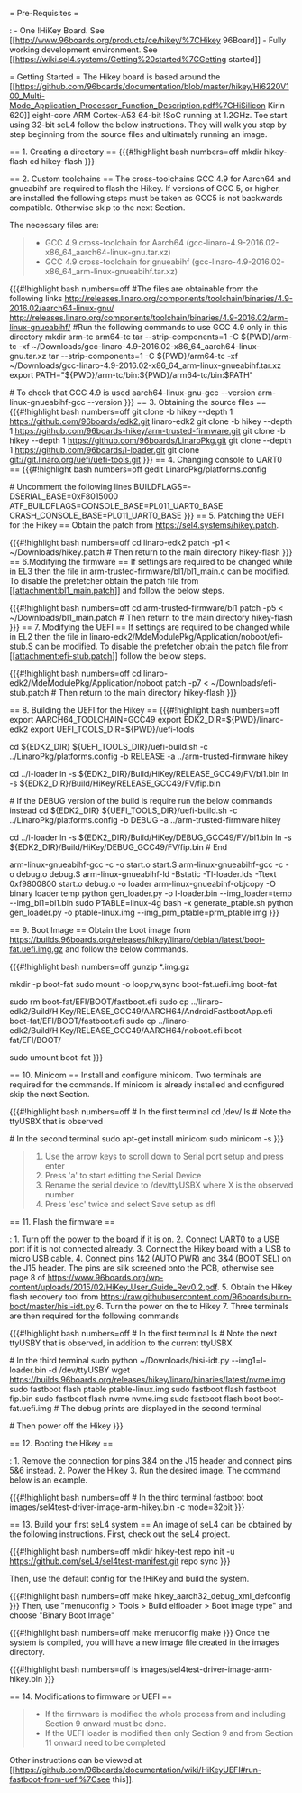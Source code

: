 = Pre-Requisites =

:   -   One !HiKey Board. See
        \[\[<http://www.96boards.org/products/ce/hikey/%7CHikey>
        96Board\]\]
    -   Fully working development environment. See
        \[\[<https://wiki.sel4.systems/Getting%20started%7CGetting>
        started\]\]

= Getting Started = The Hikey board is based around the
\[\[<https://github.com/96boards/documentation/blob/master/hikey/Hi6220V100_Multi-Mode_Application_Processor_Function_Description.pdf%7CHiSilicon>
Kirin 620\]\] eight-core ARM Cortex-A53 64-bit !SoC running at 1.2GHz.
Toe start using 32-bit seL4 follow the below instructions. They will
walk you step by step beginning from the source files and ultimately
running an image.

== 1. Creating a directory == {{{\#!highlight bash numbers=off mkdir
hikey-flash cd hikey-flash }}}

== 2. Custom toolchains == The cross-toolchains GCC 4.9 for Aarch64 and
gnueabihf are required to flash the Hikey. If versions of GCC 5, or
higher, are installed the following steps must be taken as GCC5 is not
backwards compatible. Otherwise skip to the next Section.

The necessary files are:

> -   GCC 4.9 cross-toolchain for
>     Aarch64 (gcc-linaro-4.9-2016.02-x86\_64\_aarch64-linux-gnu.tar.xz)
> -   GCC 4.9 cross-toolchain for
>     gnueabihf (gcc-linaro-4.9-2016.02-x86\_64\_arm-linux-gnueabihf.tar.xz)

{{{\#!highlight bash numbers=off \#The files are obtainable from the
following links
<http://releases.linaro.org/components/toolchain/binaries/4.9-2016.02/aarch64-linux-gnu/>
<http://releases.linaro.org/components/toolchain/binaries/4.9-2016.02/arm-linux-gnueabihf/>
\#Run the following commands to use GCC 4.9 only in this directory mkdir
arm-tc arm64-tc tar --strip-components=1 -C \${PWD}/arm-tc -xf
\~/Downloads/gcc-linaro-4.9-2016.02-x86\_64\_aarch64-linux-gnu.tar.xz
tar --strip-components=1 -C \${PWD}/arm64-tc -xf
\~/Downloads/gcc-linaro-4.9-2016.02-x86\_64\_arm-linux-gnueabihf.tar.xz
export PATH="\${PWD}/arm-tc/bin:\${PWD}/arm64-tc/bin:\$PATH"

\# To check that GCC 4.9 is used aarch64-linux-gnu-gcc --version
arm-linux-gnueabihf-gcc --version }}} == 3. Obtaining the source files
== {{{\#!highlight bash numbers=off git clone -b hikey --depth 1
<https://github.com/96boards/edk2.git> linaro-edk2 git clone -b hikey
--depth 1 <https://github.com/96boards-hikey/arm-trusted-firmware.git>
git clone -b hikey --depth 1 <https://github.com/96boards/LinaroPkg.git>
git clone --depth 1 <https://github.com/96boards/l-loader.git> git clone
<git://git.linaro.org/uefi/uefi-tools.git> }}} == 4. Changing console to
UART0 == {{{\#!highlight bash numbers=off gedit
LinaroPkg/platforms.config

\# Uncomment the following lines BUILDFLAGS=-DSERIAL\_BASE=0xF8015000
ATF\_BUILDFLAGS=CONSOLE\_BASE=PL011\_UART0\_BASE
CRASH\_CONSOLE\_BASE=PL011\_UART0\_BASE }}} == 5. Patching the UEFI for
the Hikey == Obtain the patch from <https://sel4.systems/hikey.patch>.

{{{\#!highlight bash numbers=off cd linaro-edk2 patch -p1 &lt;
\~/Downloads/hikey.patch \# Then return to the main directory
hikey-flash }}} == 6.Modifying the firmware == If settings are required
to be changed while in EL3 then the file in
arm-trusted-firmware/bl1/bl1\_main.c can be modified. To disable the
prefetcher obtain the patch file from
\[\[<attachment:bl1_main.patch>\]\] and follow the below steps.

{{{\#!highlight bash numbers=off cd arm-trusted-firmware/bl1 patch -p5
&lt; \~/Downloads/bl1\_main.patch \# Then return to the main directory
hikey-flash }}} == 7. Modifying the UEFI == If settings are required to
be changed while in EL2 then the file in
linaro-edk2/MdeModulePkg/Application/noboot/efi-stub.S can be modified.
To disable the prefetcher obtain the patch file from
\[\[<attachment:efi-stub.patch>\]\] follow the below steps.

{{{\#!highlight bash numbers=off cd
linaro-edk2/MdeModulePkg/Application/noboot patch -p7 &lt;
\~/Downloads/efi-stub.patch \# Then return to the main directory
hikey-flash }}}

== 8. Building the UEFI for the Hikey == {{{\#!highlight bash
numbers=off export AARCH64\_TOOLCHAIN=GCC49 export
EDK2\_DIR=\${PWD}/linaro-edk2 export UEFI\_TOOLS\_DIR=\${PWD}/uefi-tools

cd \${EDK2\_DIR} \${UEFI\_TOOLS\_DIR}/uefi-build.sh -c
../LinaroPkg/platforms.config -b RELEASE -a ../arm-trusted-firmware
hikey

cd ../l-loader ln -s \${EDK2\_DIR}/Build/HiKey/RELEASE\_GCC49/FV/bl1.bin
ln -s \${EDK2\_DIR}/Build/HiKey/RELEASE\_GCC49/FV/fip.bin

\# If the DEBUG version of the build is require run the below commands
instead cd \${EDK2\_DIR} \${UEFI\_TOOLS\_DIR}/uefi-build.sh -c
../LinaroPkg/platforms.config -b DEBUG -a ../arm-trusted-firmware hikey

cd ../l-loader ln -s \${EDK2\_DIR}/Build/HiKey/DEBUG\_GCC49/FV/bl1.bin
ln -s \${EDK2\_DIR}/Build/HiKey/DEBUG\_GCC49/FV/fip.bin \# End

arm-linux-gnueabihf-gcc -c -o start.o start.S arm-linux-gnueabihf-gcc -c
-o debug.o debug.S arm-linux-gnueabihf-ld -Bstatic -Tl-loader.lds -Ttext
0xf9800800 start.o debug.o -o loader arm-linux-gnueabihf-objcopy -O
binary loader temp python gen\_loader.py -o l-loader.bin
--img\_loader=temp --img\_bl1=bl1.bin sudo PTABLE=linux-4g bash -x
generate\_ptable.sh python gen\_loader.py -o ptable-linux.img
--img\_prm\_ptable=prm\_ptable.img }}}

== 9. Boot Image == Obtain the boot image from
<https://builds.96boards.org/releases/hikey/linaro/debian/latest/boot-fat.uefi.img.gz>
and follow the below commands.

{{{\#!highlight bash numbers=off gunzip \*.img.gz

mkdir -p boot-fat sudo mount -o loop,rw,sync boot-fat.uefi.img boot-fat

sudo rm boot-fat/EFI/BOOT/fastboot.efi sudo cp
../linaro-edk2/Build/HiKey/RELEASE\_GCC49/AARCH64/AndroidFastbootApp.efi
boot-fat/EFI/BOOT/fastboot.efi sudo cp
../linaro-edk2/Build/HiKey/RELEASE\_GCC49/AARCH64/noboot.efi
boot-fat/EFI/BOOT/

sudo umount boot-fat }}}

== 10. Minicom == Install and configure minicom. Two terminals are
required for the commands. If minicom is already installed and
configured skip the next Section.

{{{\#!highlight bash numbers=off \# In the first terminal cd /dev/ ls \#
Note the ttyUSBX that is observed

\# In the second terminal sudo apt-get install minicom sudo minicom -s
}}}

> 1.  Use the arrow keys to scroll down to Serial port setup and press
>     enter
> 2.  Press 'a' to start editting the Serial Device
> 3.  Rename the serial device to /dev/ttyUSBX where X is the observed
>     number
> 4.  Press 'esc' twice and select Save setup as dfl

== 11. Flash the firmware ==

:   1.  Turn off the power to the board if it is on.
    2.  Connect UART0 to a USB port if it is not connected already.
    3.  Connect the Hikey board with a USB to micro USB cable.
    4.  Connect pins 1&2 (AUTO PWR) and 3&4 (BOOT SEL) on the
        J15 header. The pins are silk screened onto the PCB, otherwise
        see page 8 of
        <https://www.96boards.org/wp-content/uploads/2015/02/HiKey_User_Guide_Rev0.2.pdf>.
    5.  Obtain the Hikey flash recovery tool from
        <https://raw.githubusercontent.com/96boards/burn-boot/master/hisi-idt.py>
    6.  Turn the power on the to Hikey
    7.  Three terminals are then required for the following commands

{{{\#!highlight bash numbers=off \# In the first terminal ls \# Note the
next ttyUSBY that is observed, in addition to the current ttyUSBX

\# In the third terminal sudo python \~/Downloads/hisi-idt.py
--img1=l-loader.bin -d /dev/ttyUSBY wget
<https://builds.96boards.org/releases/hikey/linaro/binaries/latest/nvme.img>
sudo fastboot flash ptable ptable-linux.img sudo fastboot flash fastboot
fip.bin sudo fastboot flash nvme nvme.img sudo fastboot flash boot
boot-fat.uefi.img \# The debug prints are displayed in the second
terminal

\# Then power off the Hikey }}}

== 12. Booting the Hikey ==

:   1.  Remove the connection for pins 3&4 on the J15 header and connect
        pins 5&6 instead.
    2.  Power the Hikey
    3.  Run the desired image. The command below is an example.

{{{\#!highlight bash numbers=off \# In the third terminal fastboot boot
images/sel4test-driver-image-arm-hikey.bin -c mode=32bit }}}

== 13. Build your first seL4 system == An image of seL4 can be obtained
by the following instructions. First, check out the seL4 project.

{{{\#!highlight bash numbers=off mkdir hikey-test repo init -u
<https://github.com/seL4/sel4test-manifest.git> repo sync }}}

Then, use the default config for the !HiKey and build the system.

{{{\#!highlight bash numbers=off make
hikey\_aarch32\_debug\_xml\_defconfig }}} Then, use "menuconfig &gt;
Tools &gt; Build elfloader &gt; Boot image type" and choose "Binary Boot
Image"

{{{\#!highlight bash numbers=off make menuconfig make }}} Once the
system is compiled, you will have a new image file created in the images
directory.

{{{\#!highlight bash numbers=off ls
images/sel4test-driver-image-arm-hikey.bin }}}

== 14. Modifications to firmware or UEFI ==

> -   If the firmware is modified the whole process from and including
>     Section 9 onward must be done.
> -   If the UEFI loader is modified then only Section 9 and from
>     Section 11 onward need to be completed

Other instructions can be viewed at
\[\[<https://github.com/96boards/documentation/wiki/HiKeyUEFI#run-fastboot-from-uefi%7Csee>
this\]\].
